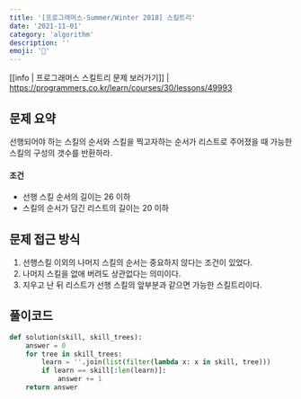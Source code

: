 ```yaml
---
title: '[프로그래머스-Summer/Winter 2018] 스킬트리'
date: '2021-11-01'
category: 'algorithm'
description: ''
emoji: '🌳'
---
```


[[info | 프로그래머스 스킬트리 문제 보러가기]]
| https://programmers.co.kr/learn/courses/30/lessons/49993



## 문제 요약

선행되어야 하는 스킬의 순서와 스킬을 찍고자하는 순서가 리스트로 주어졌을 때 가능한 스킬의 구성의 갯수를 반환하라.

#### 조건

- 선행 스킬 순서의 길이는 26 이하
- 스킬의 순서가 담긴 리스트의 길이는 20 이하

## 문제 접근 방식

1. 선행스킬 이외의 나머지 스킬의 순서는 중요하지 않다는 조건이 있었다.
2. 나머지 스킬을 없애 버려도 상관없다는 의미이다.
3. 지우고 난 뒤 리스트가 선행 스킬의 앞부분과 같으면 가능한 스킬트리이다.

## 풀이코드

```python
def solution(skill, skill_trees):
    answer = 0
    for tree in skill_trees:
        learn = ''.join(list(filter(lambda x: x in skill, tree)))
        if learn == skill[:len(learn)]:
            answer += 1
    return answer
```
